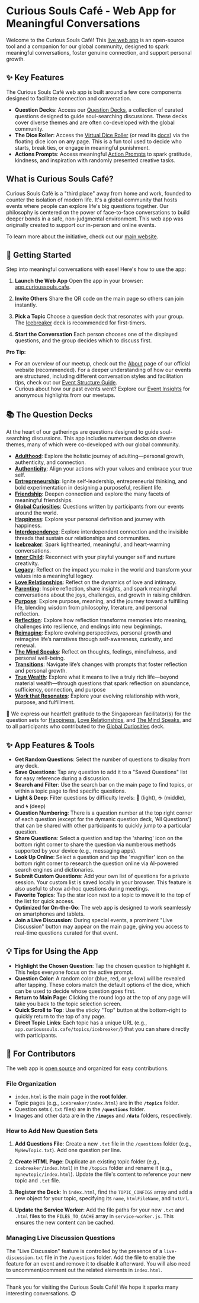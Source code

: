 # Curious Souls Café - Web App for Meaningful Conversations

Welcome to the Curious Souls Café! This [live web app](https://app.curioussouls.cafe/) is an open-source tool and a companion for our global community, designed to spark meaningful conversations, foster genuine connection, and support personal growth.

## ✨ Key Features

The Curious Souls Café web app is built around a few core components designed to facilitate connection and conversation.

- **Question Decks**: Access our [Question Decks](https://app.curioussouls.cafe/), a collection of curated questions designed to guide soul-searching discussions. These decks cover diverse themes and are often co-developed with the global community.
- **The Dice Roller**: Access the [Virtual Dice Roller](https://app.curioussouls.cafe/dice/) (or read its [docs](https://curioussouls.cafe/dice/)) via the floating dice icon on any page. This is a fun tool used to decide who starts, break ties, or engage in meaningful punishment.
- **Actions Prompts**: Access meaningful [Action Prompts](https://app.curioussouls.cafe/action-prompts/) to spark gratitude, kindness, and inspiration with randomly presented creative tasks.

## What is Curious Souls Café?

Curious Souls Café is a "third place" away from home and work, founded to counter the isolation of modern life. It's a global community that hosts events where people can explore life's big questions together. Our philosophy is centered on the power of face-to-face conversations to build deeper bonds in a safe, non-judgmental environment. This web app was originally created to support our in-person and online events.

To learn more about the initiative, check out our [main website](https://curioussouls.cafe/).

## 🚀 Getting Started

Step into meaningful conversations with ease! Here's how to use the app:

1.  **Launch the Web App** Open the app in your browser: [app.curioussouls.cafe](https://app.curioussouls.cafe/).

2.  **Invite Others** Share the QR code on the main page so others can join instantly.

3.  **Pick a Topic** Choose a question deck that resonates with your group. The [Icebreaker](https://app.curioussouls.cafe/topics/icebreaker/) deck is recommended for first-timers.

4.  **Start the Conversation** Each person chooses one of the displayed questions, and the group decides which to discuss first.

**Pro Tip:**
- For an overview of our meetup, check out the [About](https://curioussouls.cafe/about/) page of our official website (recommended). For a deeper understanding of how our events are structured, including different conversation styles and facilitation tips, check out our [Event Structure Guide](https://curioussouls.cafe/how-it-works).
- Curious about how our past events went? Explore our [Event Insights](https://curioussouls.cafe/insights/) for anonymous highlights from our meetups.

## 📚 The Question Decks

At the heart of our gatherings are questions designed to guide soul-searching discussions. This app includes numerous decks on diverse themes, many of which were co-developed with our global community.

* **[Adulthood](https://app.curioussouls.cafe/topics/adulthood/)**: Explore the holistic journey of adulting—personal growth, authenticity, and connection.
* **[Authenticity](https://app.curioussouls.cafe/topics/authenticity/)**: Align your actions with your values and embrace your true self.
* **[Entrepreneurship](https://app.curioussouls.cafe/topics/entrepreneurship/)**: Ignite self-leadership, entrepreneurial thinking, and bold experimentation in designing a purposeful, resilient life.
* **[Friendship](https://app.curioussouls.cafe/topics/friendship/)**: Deepen connection and explore the many facets of meaningful friendships.
* **[Global Curiosities](https://app.curioussouls.cafe/topics/global-curiosities/)**: Questions written by participants from our events around the world.
* **[Happiness](https://app.curioussouls.cafe/topics/happiness/)**: Explore your personal definition and journey with happiness.
* **[Interdependence](https://app.curioussouls.cafe/topics/interdependence/)**: Explore interdependent connection and the invisible threads that sustain our relationships and communities.
* **[Icebreaker](https://app.curioussouls.cafe/topics/icebreaker/)**: Spark lighthearted, meaningful, and heart-warming conversations.
* **[Inner Child](https://app.curioussouls.cafe/topics/inner-child/)**: Reconnect with your playful younger self and nurture creativity.
* **[Legacy](https://app.curioussouls.cafe/topics/legacy/)**: Reflect on the impact you make in the world and transform your values into a meaningful legacy.
* **[Love Relationships](https://app.curioussouls.cafe/topics/love-relationships/)**: Reflect on the dynamics of love and intimacy.
* **[Parenting](https://app.curioussouls.cafe/topics/parenting/)**: Inspire reflection, share insights, and spark meaningful conversations about the joys, challenges, and growth in raising children.
* **[Purpose](https://app.curioussouls.cafe/topics/purpose/)**: Explore purpose, meaning, and the journey toward a fulfilling life, blending wisdom from philosophy, literature, and personal reflection.
* **[Reflection](https://app.curioussouls.cafe/topics/reflection/)**: Explore how reflection transforms memories into meaning, challenges into resilience, and endings into new beginnings.
* **[Reimagine](https://app.curioussouls.cafe/topics/reimagine/)**: Explore evolving perspectives, personal growth and reimagine life’s narratives through self-awareness, curiosity, and renewal.
* **[The Mind Speaks](https://app.curioussouls.cafe/topics/the-mind-speaks/)**: Reflect on thoughts, feelings, mindfulness, and personal well-being.
* **[Transitions](https://app.curioussouls.cafe/topics/transitions/)**: Navigate life’s changes with prompts that foster reflection and personal growth.
* **[True Wealth](https://app.curioussouls.cafe/topics/true-wealth/)**: Explore what it means to live a truly rich life—beyond material wealth—through questions that spark reflection on abundance, sufficiency, connection, and purpose
* **[Work that Resonates](https://app.curioussouls.cafe/topics/work-that-resonates/)**: Explore your evolving relationship with work, purpose, and fulfillment.

💖 We express our heartfelt gratitude to the Singaporean facilitator(s) for the question sets for [Happiness](https://app.curioussouls.cafe/topics/happiness/), [Love Relationships](https://app.curioussouls.cafe/topics/love-relationships/), and [The Mind Speaks](https://app.curioussouls.cafe/topics/the-mind-speaks/), and to all participants who contributed to the [Global Curiosities](https://app.curioussouls.cafe/topics/global-curiosities/) deck.

## ✨ App Features & Tools

- **Get Random Questions**: Select the number of questions to display from any deck.
- **Save Questions**: Tap any question to add it to a "Saved Questions" list for easy reference during a discussion.
- **Search and Filter**: Use the search bar on the main page to find topics, or within a topic page to find specific questions.
- **Light & Deep**: Filter questions by difficulty levels: 🌱 (light), ☕ (middle), and 🌀 (deep)
- **Question Numbering**: There is a question number at the top right corner of each question (except for the dymanic question deck, 'All Questions') that can be shared with other participants to quickly jump to a particular question.
- **Share Questions**: Select a question and tap the 'sharing' icon on the bottom right corner to share the question via numberous methods supported by your device (e.g., messaging apps).
- **Look Up Online**: Select a question and tap the 'magnifier' icon on the bottom right corner to research the question online via AI-powered search engines and dictionaries.
- **Submit Custom Questions**: Add your own list of questions for a private session. Your custom list is saved locally in your browser. This feature is also useful to show ad-hoc questions during meetings.
- **Favorite Topics**: Tap the star icon next to a topic to move it to the top of the list for quick access.
- **Optimized for On-the-Go**: The web app is designed to work seamlessly on smartphones and tablets.
- **Join a Live Discussion**: During special events, a prominent "Live Discussion" button may appear on the main page, giving you access to real-time questions curated for that event.

## 💡 Tips for Using the App

- **Highlight the Chosen Question**: Tap the chosen question to highlight it. This helps everyone focus on the active prompt.
- **Question Color**: A random color (blue, red, or yellow) will be revealed after tapping. These colors match the default options of the dice, which can be used to decide whose question goes first.
- **Return to Main Page**: Clicking the round logo at the top of any page will take you back to the topic selection screen.
- **Quick Scroll to Top**: Use the sticky "Top" button at the bottom-right to quickly return to the top of any page.
- **Direct Topic Links**: Each topic has a unique URL (e.g., `app.curioussouls.cafe/topics/icebreaker/`) that you can share directly with participants.

## 📂 For Contributors

The web app is <a href="https://github.com/curioussoulscafe/curious-souls-cafe" target="_blank">open source</a> and organized for easy contributions.

### File Organization
- `index.html` is the main page in the **root folder**.
- Topic pages (e.g., `icebreaker/index.html`) are in the **`/topics`** folder.
- Question sets (`.txt` files) are in the **`/questions`** folder.
- Images and other data are in the **`/images`** and **`/data`** folders, respectively.

### How to Add New Question Sets
1.  **Add Questions File**: Create a new `.txt` file in the `/questions` folder (e.g., `MyNewTopic.txt`). Add one question per line.

2.  **Create HTML Page**: Duplicate an existing topic folder (e.g., `icebreaker/index.html`) in the `/topics` folder and rename it (e.g., `mynewtopic/index.html`). Update the file's content to reference your new topic and `.txt` file.

3.  **Register the Deck**: In `index.html`, find the `TOPIC_CONFIGS` array and add a new object for your topic, specifying its `name`, `htmlFileName`, and `txtUrl`.

4.  **Update the Service Worker**: Add the file paths for your new `.txt` and `.html` files to the `FILES_TO_CACHE` array in `service-worker.js`. This ensures the new content can be cached.

### Managing Live Discussion Questions
The "Live Discussion" feature is controlled by the presence of a `live-discussion.txt` file in the `/questions` folder. Add the file to enable the feature for an event and remove it to disable it afterward. You will also need to uncomment/comment out the related elements in `index.html`.

***

Thank you for visiting the Curious Souls Café! We hope it sparks many interesting conversations. 😊